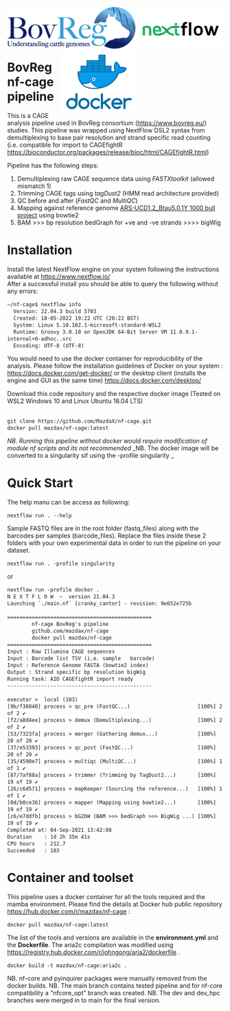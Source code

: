 <p float="right">
  <img align="left" width="300" ![BovReg Logo] src="/images/BV_logo.png">
  <img align="right" width="200" ![NextFlow Logo] src="/images/NF_logo.png">  <br><br><br><br><br>
  <img align="right" width="180" ![Docker Logo] src="/images/docker_logo.png">
</p>

# BovReg nf-cage pipeline 
This is a CAGE analysis pipeline used in BovReg consortium (https://www.bovreg.eu/) studies. This pipeline was wrapped using NextFlow DSL2 syntax from demultiplexing to base pair resolution and strand specific read counting <br> (i.e. compatible for import to CAGEfightR https://bioconductor.org/packages/release/bioc/html/CAGEfightR.html)

Pipeline has the following steps: 
1. Demultiplexing raw CAGE sequence data using _FASTXtoolkit_ (allowed mismatch 1)
2. Trimming CAGE tags using _tagDust2_ (HMM read architecture provided) 
3. QC before and after (_FastQC_ and _MultiQC_)
4. Mapping against reference genome [ARS-UCD1.2_Btau5.0.1Y 1000 bull project](https://sites.ualberta.ca/~stothard/1000_bull_genomes/) using bowtie2
5. BAM >>> bp resolution bedGraph for +ve and -ve strands >>>> bigWig


# Installation

Install the latest NextFlow engine on your system following the instructions available at https://www.nextflow.io/<br>
After a successful install you should be able to query the following without any errors: 

```
~/nf-cage$ nextflow info
  Version: 22.04.3 build 5703
  Created: 18-05-2022 19:22 UTC (20:22 BST)
  System: Linux 5.10.102.1-microsoft-standard-WSL2
  Runtime: Groovy 3.0.10 on OpenJDK 64-Bit Server VM 11.0.9.1-internal+0-adhoc..src
  Encoding: UTF-8 (UTF-8)
```

You would need to use the docker container for reproducibility of the analysis. Please follow the installation guidelines of Docker on your system : https://docs.docker.com/get-docker/ or the desktop client (installs the engine and GUI as the same time) https://docs.docker.com/desktop/<br>

Download this code repository and the respective docker image (Tested on WSL2 Windows 10 and Linux Ubuntu 18.04 LTS) 

```

git clone https://github.com/MazdaX/nf-cage.git
docker pull mazdax/nf-cage:latest

```
_NB. Running this pipeline without docker would require modification of module nf scripts and its not recommended_
_NB. The docker image will be converted to a singularity sif using the -profile singularity _

# Quick Start

The help manu can be access as following: 

```
nextflow run . --help
```


Sample FASTQ files are in the root folder (fastq_files) along with the barcodes per samples (barcode_files). Replace the files inside these 2 folders with your own experimental data in order to run the pipeline on your dataset. 

```
nextflow run . -profile singularity

```

or 

```
nextflow run -profile docker .
N E X T F L O W  ~  version 21.04.3
Launching `./main.nf` [cranky_cantor] - revision: 9e652e725b

===============================================
        nf-cage BovReg's pipeline
        github.com/mazdax/nf-cage
        docker pull mazdax/nf-cage
===============================================
Input : Raw Illumina CAGE sequences
Input : Barcode list TSV (i.e. sample   barcode)
Input : Reference Genome FASTA (bowtie2 index)
Output : Strand specific bp resolution bigWig 
Running task: AIO CAGEfightR import ready
-----------------------------------------------

executor >  local (103)
[9b/f36040] process > qc_pre (FastQC...)                      [100%] 2 of 2 ✔
[f2/a8d4ee] process > demux (Demultiplexing...)               [100%] 2 of 2 ✔
[53/7323fa] process > merger (Gathering demux...)             [100%] 20 of 20 ✔
[37/e53393] process > qc_post (FastQC...)                     [100%] 20 of 20 ✔
[35/4590e7] process > multiqc (MultiQC...)                    [100%] 1 of 1 ✔
[87/7af88a] process > trimmer (Trimming by TagDust2...)       [100%] 19 of 19 ✔
[26/c6d571] process > mapKeeper (Sourcing the reference...)   [100%] 1 of 1 ✔
[0d/b0ce36] process > mapper (Mapping using bowtie2...)       [100%] 19 of 19 ✔
[c6/e7ddfb] process > bG2bW (BAM >>> bedGraph >>> BigWig ...) [100%] 19 of 19 ✔
Completed at: 04-Sep-2021 13:42:08
Duration    : 1d 2h 35m 41s
CPU hours   : 212.7
Succeeded   : 103

```


# Container and toolset
This pipeline uses a docker container for all the tools required and the mamba environment. Please find the details at Docker hub public repository https://hub.docker.com/r/mazdax/nf-cage :
```
docker pull mazdax/nf-cage:latest
```
The list of the tools and versions are available in the __environment.yml__ and the __Dockerfile__. 
The aria2c compilation was modified using https://registry.hub.docker.com/r/johngong/aria2/dockerfile .

```
docker build -t mazdax/nf-cage:aria2c .
```

NB. nf-core and pyinquirer packages were manually removed from the docker builds. 
NB. The main branch contains tested pipeline and for nf-core compatibility a "nfcore_opt" branch was created.
NB. The dev and dev_hpc branches were merged in to main for the final version. 



